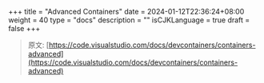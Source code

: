 +++
title = "Advanced Containers"
date = 2024-01-12T22:36:24+08:00
weight = 40
type = "docs"
description = ""
isCJKLanguage = true
draft = false
+++

> 原文: [https://code.visualstudio.com/docs/devcontainers/containers-advanced](https://code.visualstudio.com/docs/devcontainers/containers-advanced)

